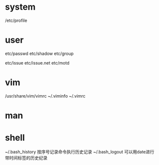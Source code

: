 # system

/etc/profile

# user

etc/passwd
etc/shadow
etc/group

etc/issue
etc/issue.net
etc/motd

# vim

/usr/share/vim/vimrc
~/.viminfo
~/.vimrc

# man

# shell

~/.bash_history 按序号记录命令执行历史记录
~/.bash_logout 可以用date进行带时间标签的历史纪录
